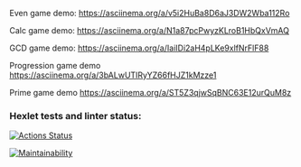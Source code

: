 Even game demo: https://asciinema.org/a/v5i2HuBa8D6aJ3DW2Wba112Ro

Calc game demo: https://asciinema.org/a/N1a87pcPwyzKLroB1HbQxVmAQ

GCD game demo: https://asciinema.org/a/IaiIDi2aH4pLKe9xlfNrFlF88

Progression game demo https://asciinema.org/a/3bALwUTIRyYZ66fHJZ1kMzze1

Prime game demo https://asciinema.org/a/ST5Z3qjwSqBNC63E12urQuM8z

### Hexlet tests and linter status:
[![Actions Status](https://github.com/eviktor/php-project-45/actions/workflows/hexlet-check.yml/badge.svg)](https://github.com/eviktor/php-project-45/actions)

[![Maintainability](https://api.codeclimate.com/v1/badges/9f17baf1e8ff557cf493/maintainability)](https://codeclimate.com/github/eviktor/php-project-45/maintainability)